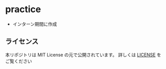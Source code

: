 # practice

- インターン期間に作成

## ライセンス

本リポジトリは MIT License の元で公開されています。 詳しくは [LICENSE](https://github.com/TatsuyaSolas/practice/blob/licese/LICENSE) をご覧ください

